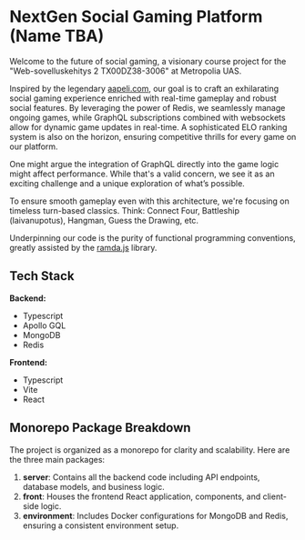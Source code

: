 # NextGen Social Gaming Platform (Name TBA)

Welcome to the future of social gaming, a visionary course project for the "Web-sovelluskehitys 2 TX00DZ38-3006" at Metropolia UAS.

Inspired by the legendary [aapeli.com](http://www.aapeli.com/), our goal is to craft an exhilarating social gaming experience enriched with real-time gameplay and robust social features. By leveraging the power of Redis, we seamlessly manage ongoing games, while GraphQL subscriptions combined with websockets allow for dynamic game updates in real-time. A sophisticated ELO ranking system is also on the horizon, ensuring competitive thrills for every game on our platform.

One might argue the integration of GraphQL directly into the game logic might affect performance. While that's a valid concern, we see it as an exciting challenge and a unique exploration of what’s possible.

To ensure smooth gameplay even with this architecture, we're focusing on timeless turn-based classics. Think: Connect Four, Battleship (laivanupotus), Hangman, Guess the Drawing, etc.

Underpinning our code is the purity of functional programming conventions, greatly assisted by the [ramda.js](https://ramdajs.com/) library.

## Tech Stack

**Backend:**

- Typescript
- Apollo GQL
- MongoDB
- Redis

**Frontend:**

- Typescript
- Vite
- React

## Monorepo Package Breakdown

The project is organized as a monorepo for clarity and scalability. Here are the three main packages:

1. **server**: Contains all the backend code including API endpoints, database models, and business logic.
2. **front**: Houses the frontend React application, components, and client-side logic.
3. **environment**: Includes Docker configurations for MongoDB and Redis, ensuring a consistent environment setup.
